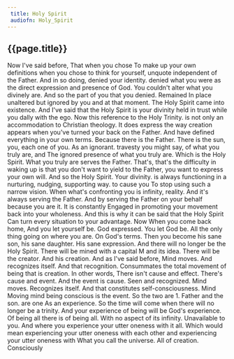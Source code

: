 ```yaml
---
 title: Holy Spirit
 audiofn: Holy_Spirit
---
```


## {{page.title}}

Now I've said before, That when you chose To make up your own
definitions when you chose to think for yourself, unquote independent of
the Father. And in so doing, denied your identity. denied what you were
as the direct expression and presence of God. You couldn't alter what
you divinely are. And so the part of you that you denied. Remained In
place unaltered but ignored by you and at that moment. The Holy Spirit
came into existence. And I've said that the Holy Spirit is your divinity
held in trust while you dally with the ego. Now this reference to the
Holy Trinity. is not only an accommodation to Christian theology. It
does express the way creation appears when you've turned your back on
the Father. And have defined everything in your own terms. Because there
is the Father. There is the sun, you, each one of you. As an ignorant.
travesty you might say, of what you truly are, and The ignored presence
of what you truly are. Which is the Holy Spirit. What you truly are
serves the Father. That's, that's the difficulty in waking up is that
you don't want to yield to the Father, you want to express your own
will. And so the Holy Spirit. Your divinity. is always functioning in a
nurturing, nudging, supporting way. to cause you To stop using such a
narrow vision. When what's confronting you is infinity, reality. And
it's always serving the Father. And by serving the Father on your behalf
because you are it. It is constantly Engaged in promoting your movement
back into your wholeness. And this is why it can be said that the Holy
Spirit Can turn every situation to your advantage. Now When you come
back home, And you let yourself be. God expressed. You let God be. All
the only thing going on where you are. On God's terms. Then you become
his sane son, his sane daughter. His sane expression. And there will no
longer be the Holy Spirit. There will be mined with a capital M and its
idea. There will be the creator. And his creation. And as I've said
before, Mind moves. And recognizes itself. And that recognition.
Consummates the total movement of being that is creation. In other
words, There isn't cause and effect. There's cause and event. And the
event is cause. Seen and recognized. Mind moves. Recognizes itself. And
that constitutes self-consciousness. Mind Moving mind being conscious is
the event. So the two are 1. Father and the son. are one As an
experience. So the time will come when there will no longer be a
trinity. And your experience of being will be God's experience. Of being
all there is of being all. With no aspect of its infinity. Unavailable
to you. And where you experience your utter oneness with it all. Which
would mean experiencing your utter oneness with each other and
experiencing your utter oneness with What you call the universe. All of
creation. Consciously


